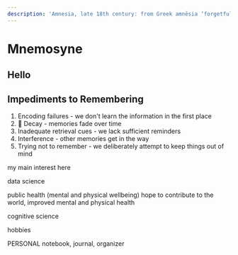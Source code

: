 ```yaml
---
description: 'Amnesia, late 18th century: from Greek amnēsia ‘forgetfulness’.'
---
```


# Mnemosyne

## Hello

## Impediments to Remembering

1. Encoding failures - we don't learn the information in the first place
2. 🥳 Decay - memories fade over time
3. Inadequate retrieval cues - we lack sufficient reminders
4. Interference - other memories get in the way
5. Trying not to remember - we deliberately attempt to keep things out of mind

my main interest here

data science

public health \(mental and physical wellbeing\) hope to contribute to the world, improved mental and physical health

cognitive science

hobbies

PERSONAL notebook, journal, organizer



